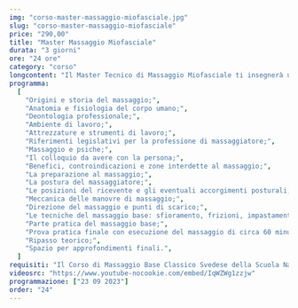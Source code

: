 ```yaml
---
img: "corso-master-massaggio-miofasciale.jpg"
slug: "corso-master-massaggio-miofasciale"
price: "290,00"
title: "Master Massaggio Miofasciale"
durata: "3 giorni"
ore: "24 ore"
category: "corso"
longcontent: "Il Master Tecnico di Massaggio Miofasciale ti insegnerà una tecnica di massaggio che si focalizza sulla fascia, ovvero il tessuto connettivo che avvolge e sostiene il nostro corpo a vari livelli. Il massaggio miofasciale è una tecnica che combina diverse manovre, come pressioni e scivolamenti intensi, lenti e ripetuti, che vengono applicate con le mani e le dita del massaggiatore. Il massaggio miofasciale ha lo scopo di riequilibrare gli squilibri fasciali, migliorare la postura e risolvere dolori muscolari e articolari. Il massaggio miofasciale ha molti benefici: decontrae, rilassa, tonifica e rigenera i muscoli e i tessuti, stimola la circolazione sanguigna e linfatica, elimina le tossine, drena i liquidi in eccesso, rafforza il sistema immunitario, migliora la postura e la performance muscolare. Nel master imparerai la teoria e la pratica del massaggio miofasciale, studierai l’anatomia e la fisiologia della fascia, approfondirai le tecniche di massaggio per le diverse zone del corpo. Il master ti renderà in grado di praticare un massaggio miofasciale efficace e sicuro, ottenendo un’azione terapeutica e preventiva su tutto il sistema fasciale."
programma:
  [
    "Origini e storia del massaggio;",
    "Anatomia e fisiologia del corpo umano;",
    "Deontologia professionale;",
    "Ambiente di lavoro;",
    "Attrezzature e strumenti di lavoro;",
    "Riferimenti legislativi per la professione di massaggiatore;",
    "Massaggio e psiche;",
    "Il colloquio da avere con la persona;",
    "Benefici, controindicazioni e zone interdette al massaggio;",
    "La preparazione al massaggio;",
    "La postura del massaggiatore;",
    "Le posizioni del ricevente e gli eventuali accorgimenti posturali;",
    "Meccanica delle manovre di massaggio;",
    "Direzione del massaggio e punti di scarico;",
    "Le tecniche del massaggio base: sfioramento, frizioni, impastamenti, vibrazioni e percussioni in tutte le loro varianti e manovre;",
    "Parte pratica del massaggio base;",
    "Prova pratica finale con esecuzione del massaggio di circa 60 minuti;",
    "Ripasso teorico;",
    "Spazio per approfondimenti finali.",
  ]
requisiti: "Il Corso di Massaggio Base Classico Svedese della Scuola Nazionale di Massaggio Tao® è il corso per eccellenza più completo tra tutti. Esso è aperto e rivolto a chiunque, quindi non è necessario avere un'esperienza di base precedente. Il Massaggio Base Classico Svedese è particolarmente consigliato a chi non ha esperienza nelle tecniche di massaggio occidentali quali Sfioramenti, Frizioni, Impastamenti, Vibrazioni e Percussioni in tutte le loro varianti."
videosrc: "https://www.youtube-nocookie.com/embed/IqWZWg1zzjw"
programmazione: ["23 09 2023"]
order: "24"
---
```

